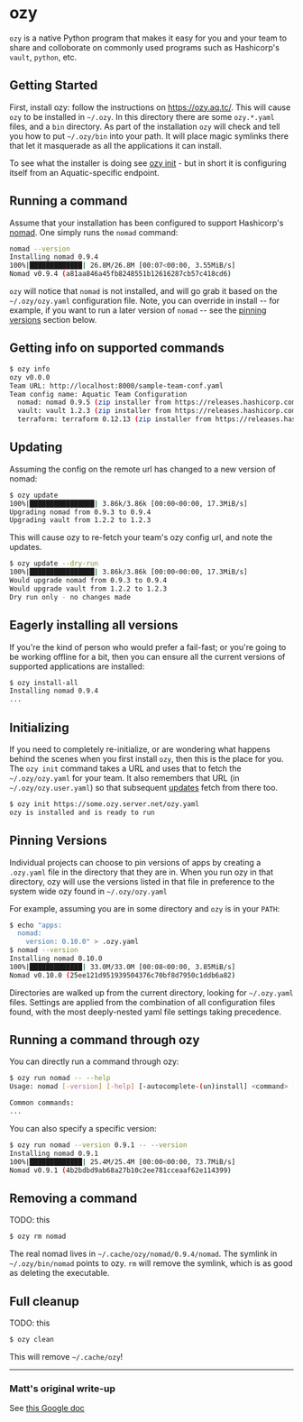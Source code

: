 # ozy

`ozy` is a native Python program that makes it easy for you and your team to share and colloborate on commonly used programs such as Hashicorp's `vault`, `python`, etc. 

## Getting Started
First, install ozy: follow the instructions on https://ozy.aq.tc/. This will cause `ozy` to be installed in `~/.ozy`. In this directory there are some `ozy.*.yaml` files, and a `bin` directory. As part of the installation `ozy` will check and tell you how to put `~/.ozy/bin` into your path. It will place magic symlinks there that let it masquerade as all the applications it can install.

To see what the installer is doing see [ozy init](#Initializing) - but in short it is configuring itself from an Aquatic-specific endpoint.

## Running a command
Assume that your installation has been configured to support Hashicorp's [nomad](https://www.nomadproject.io/). One simply runs the `nomad` command:

```bash
nomad --version
Installing nomad 0.9.4
100%|█████████████| 26.8M/26.8M [00:07<00:00, 3.55MiB/s]
Nomad v0.9.4 (a81aa846a45fb8248551b12616287cb57c418cd6)

```
`ozy` will notice that `nomad` is not installed, and will go grab it based on the `~/.ozy/ozy.yaml` configuration file. Note, you can override in install -- for example, if you want to run a later version of `nomad` -- see the [pinning versions](#Pinning-Versions) section below.

##  Getting info on supported commands
```bash
$ ozy info
ozy v0.0.0
Team URL: http://localhost:8000/sample-team-conf.yaml
Team config name: Aquatic Team Configuration
  nomad: nomad 0.9.5 (zip installer from https://releases.hashicorp.com/nomad/0.9.5/nomad_0.9.5_linux_amd64.zip)
  vault: vault 1.2.3 (zip installer from https://releases.hashicorp.com/vault/1.2.3/vault_1.2.3_linux_amd64.zip)
  terraform: terraform 0.12.13 (zip installer from https://releases.hashicorp.com/terraform/0.12.13/terraform_0.12.13_linux_amd64.zip)
```

## Updating
Assuming the config on the remote url has changed to a new version of nomad:
```bash
$ ozy update
100%|████████████████| 3.86k/3.86k [00:00<00:00, 17.3MiB/s]
Upgrading nomad from 0.9.3 to 0.9.4
Upgrading vault from 1.2.2 to 1.2.3
```

This will cause ozy to re-fetch your team's ozy config url, and note the updates. 
```bash
$ ozy update --dry-run
100%|████████████████| 3.86k/3.86k [00:00<00:00, 17.3MiB/s]
Would upgrade nomad from 0.9.3 to 0.9.4
Would upgrade vault from 1.2.2 to 1.2.3
Dry run only - no changes made
```

## Eagerly installing all versions
If you're the kind of person who would prefer a fail-fast; or you're going to be working offline for a bit, then you can ensure all the current versions of supported applications are installed:
```bash
$ ozy install-all
Installing nomad 0.9.4
...
```

## Initializing
If you need to completely re-initialize, or are wondering what happens behind the scenes when you first install `ozy`, then this is the place for you. The `ozy init` command takes a URL and uses that to fetch the `~/.ozy/ozy.yaml` for your team. It also remembers that URL (in `~/.ozy/ozy.user.yaml`) so that subsequent [updates](#updating) fetch from there too.
```bash
$ ozy init https://some.ozy.server.net/ozy.yaml
ozy is installed and is ready to run
```

## Pinning Versions
Individual projects can choose to pin versions of apps by creating a `.ozy.yaml` file in the directory that they are in. When you run ozy in that directory, ozy will use the versions listed in that file in preference to the system wide ozy found in `~/.ozy/ozy.yaml`

For example, assuming you are in some directory and `ozy` is in your `PATH`:
```bash
$ echo "apps:
  nomad:
    version: 0.10.0" > .ozy.yaml 
$ nomad --version
Installing nomad 0.10.0
100%|█████████████| 33.0M/33.0M [00:08<00:00, 3.85MiB/s]
Nomad v0.10.0 (25ee121d951939504376c70bf8d7950c1ddb6a82)
```

Directories are walked up from the current directory, looking for `~/.ozy.yaml` files. Settings are applied from the combination of all configuration files found, with the most deeply-nested yaml file settings taking precedence. 

## Running a command through ozy
You can directly run a command through ozy:

```bash
$ ozy run nomad -- --help
Usage: nomad [-version] [-help] [-autocomplete-(un)install] <command> [args]

Common commands:
...
```

You can also specify a specific version:
```bash
$ ozy run nomad --version 0.9.1 -- --version
Installing nomad 0.9.1
100%|█████████████| 25.4M/25.4M [00:00<00:00, 73.7MiB/s]
Nomad v0.9.1 (4b2bdbd9ab68a27b10c2ee781cceaaf62e114399)
```


## Removing a command
TODO: this
```bash
$ ozy rm nomad
```
The real nomad lives in `~/.cache/ozy/nomad/0.9.4/nomad`. The symlink in `~/.ozy/bin/nomad` points to ozy. `rm` will remove the symlink, which is as good as deleting the executable.  

## Full cleanup
TODO: this
```bash
$ ozy clean
```
This will remove `~/.cache/ozy`! 

---

### Matt's original write-up
See [this Google doc](https://docs.google.com/document/d/1CkUMCaoJg0g5A60B5nxkKAGQ5Tfhm_WxrfUJEgBUjpU/edit#)
